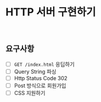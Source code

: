 # HTTP 서버 구현하기

<br>

## 요구사항
- [ ] `GET /index.html` 응딥하기
- [ ] Query String 파싱
- [ ] Http Status Code 302
- [ ] Post 방식으로 회원가입
- [ ] CSS 지원하기

<br>
